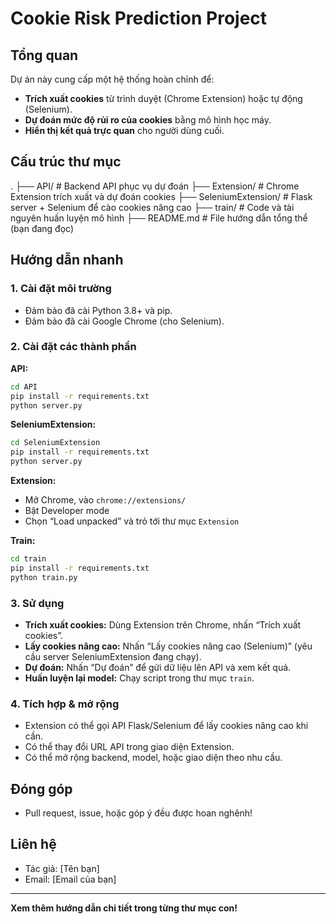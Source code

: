 # Cookie Risk Prediction Project

## Tổng quan

Dự án này cung cấp một hệ thống hoàn chỉnh để:
- **Trích xuất cookies** từ trình duyệt (Chrome Extension) hoặc tự động (Selenium).
- **Dự đoán mức độ rủi ro của cookies** bằng mô hình học máy.
- **Hiển thị kết quả trực quan** cho người dùng cuối.

## Cấu trúc thư mục
.
├── API/ # Backend API phục vụ dự đoán
├── Extension/ # Chrome Extension trích xuất và dự đoán cookies
├── SeleniumExtension/ # Flask server + Selenium để cào cookies nâng cao
├── train/ # Code và tài nguyên huấn luyện mô hình
├── README.md # File hướng dẫn tổng thể (bạn đang đọc)


## Hướng dẫn nhanh

### 1. Cài đặt môi trường

- Đảm bảo đã cài Python 3.8+ và pip.
- Đảm bảo đã cài Google Chrome (cho Selenium).

### 2. Cài đặt các thành phần

**API:**
```bash
cd API
pip install -r requirements.txt
python server.py
```

**SeleniumExtension:**
```bash
cd SeleniumExtension
pip install -r requirements.txt
python server.py
```

**Extension:**
- Mở Chrome, vào `chrome://extensions/`
- Bật Developer mode
- Chọn “Load unpacked” và trỏ tới thư mục `Extension`

**Train:**
```bash
cd train
pip install -r requirements.txt
python train.py
```

### 3. Sử dụng

- **Trích xuất cookies:** Dùng Extension trên Chrome, nhấn “Trích xuất cookies”.
- **Lấy cookies nâng cao:** Nhấn “Lấy cookies nâng cao (Selenium)” (yêu cầu server SeleniumExtension đang chạy).
- **Dự đoán:** Nhấn “Dự đoán” để gửi dữ liệu lên API và xem kết quả.
- **Huấn luyện lại model:** Chạy script trong thư mục `train`.

### 4. Tích hợp & mở rộng

- Extension có thể gọi API Flask/Selenium để lấy cookies nâng cao khi cần.
- Có thể thay đổi URL API trong giao diện Extension.
- Có thể mở rộng backend, model, hoặc giao diện theo nhu cầu.

## Đóng góp

- Pull request, issue, hoặc góp ý đều được hoan nghênh!

## Liên hệ

- Tác giả: [Tên bạn]
- Email: [Email của bạn]

---

**Xem thêm hướng dẫn chi tiết trong từng thư mục con!**
